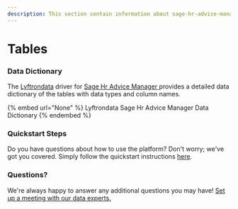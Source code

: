 ```yaml
---
description: This section contain information about sage-hr-advice-manager connector tables information
---
```


# Tables

### Data Dictionary

The [Lyftrondata](https://www.lyftrondata.com/) driver for [Sage Hr Advice Manager](None/)[ ](https://www.lyftrondata.com/integration/sage-hr-advice-manager/)provides a detailed data dictionary of the tables with data types and column names.

{% embed url="None" %}
Lyftrondata Sage Hr Advice Manager Data Dictionary
{% endembed %}

### Quickstart Steps

Do you have questions about how to use the platform? Don't worry; we've got you covered. Simply follow the quickstart instructions [here](../README.md).

### Questions? <a href="#questions" id="questions"></a>

We're always happy to answer any additional questions you may have! [Set up a meeting with our data experts.](https://www.lyftrondata.com/book-a-meeting/)

